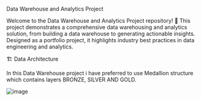 Data Warehouse and Analytics Project

Welcome to the Data Warehouse and Analytics Project repository! 🚀
This project demonstrates a comprehensive data warehousing and analytics solution, from building a data warehouse to generating actionable insights. Designed as a portfolio project, it highlights industry best practices in data engineering and analytics.

🏗️ Data Architecture

In this Data Warehouse project i have preferred to use Medallion structure which contains layers BRONZE, SILVER AND GOLD.


![image](https://github.com/user-attachments/assets/3e385dfc-de04-4603-b075-b599629a800e)

